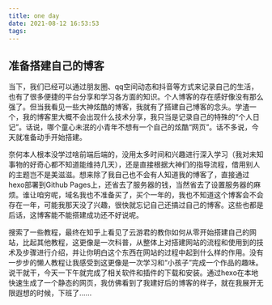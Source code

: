 ```yaml
---
title: one day
date: 2021-08-12 16:53:53
tags:
---
```

## 准备搭建自己的博客
当下，我们已经可以通过朋友圈、qq空间动态和抖音等方式来记录自己的生活，也有了很多便捷的平台分享和学习各方面的知识。个人博客的存在感好像没有那么强了。但当我看见一些大神炫酷的博客，我就有了搭建自己博客的念头。学渣一个，我的博客里大概不会出现什么技术分享，我只当是记录自己的特殊的“个人日记”。话说，哪个童心未泯的小青年不想有一个自己的炫酷“网页”。话不多说，今天就准备动手开始搭建。

奈何本人根本没学过啥前端后端的，没用太多时间和兴趣进行深入学习（我对未知事物的好奇心都不知道能维持几天），还是直接根据大神们的指导流程，借用别人的主题岂不是美滋滋。想来除了我自己也不会有人知道我的博客了，直接通过hexo部署到Github Pages上，还省去了服务器的钱，当然省去了设置服务器的麻烦。谁让咱穷呢，域名我也不准备买了，买个一年的，我也不知道这个博客会不会存在一年，可能我那天没了兴趣，很快就忘记自己还搞过自己的博客。这些也都是后话，这博客能不能搭建成功还不好说呢。

搜索了一些教程，最终在知乎上看见了云游君的教你如何从零开始搭建自己的网站，比起其他教程，这更像是一次科普，从整体上对搭建网站的流程和使用到的技术及步骤进行介绍，并让你明白这个东西在网站的过程中起到什么样的作用。没有一步步的懒人教程让我感受到这更像是一次学习和“小孩子”完成一个作品的趣味。说干就干，今天一下午就完成了相关软件和插件的下载和安装。通过hexo在本地快速生成了一个静态的网页，我仿佛看到了我建好后的博客的样子，就在我展开无限遐想的时候，下班了......
